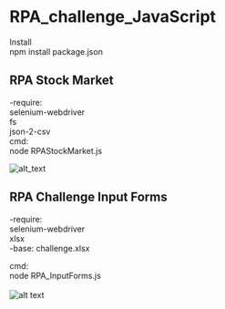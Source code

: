 # RPA_challenge_JavaScript

Install <br>
npm install package.json <br>

## RPA Stock Market ##

-require: <br>
	selenium-webdriver <br>
	fs <br>
	json-2-csv <br>
cmd:<br>
	node RPAStockMarket.js <br>

![alt_text](https://raw.githubusercontent.com/digaumlv/RPA_challenge_JavaScript/main/RPAMarket.gif)

## RPA Challenge Input Forms ## 

-require: <br>
	selenium-webdriver <br>
	xlsx <br>
-base: challenge.xlsx <br>

cmd:<br>
	node RPA_InputForms.js <br>
	<br>
![alt text](https://raw.githubusercontent.com/digaumlv/RPA_challenge_JavaScript/main/ezgif.com-gif-maker%20(5).gif)
